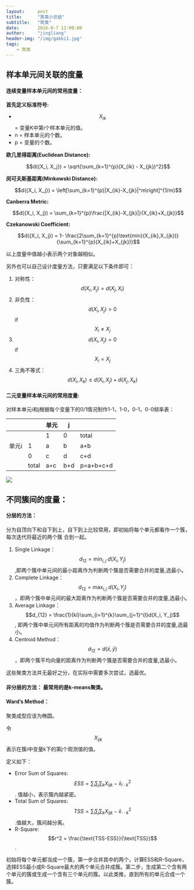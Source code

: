 ```yaml
---
layout:     post
title:      "聚类小总结"
subtitle:   "聚类"
date:       2016-8-7 12:00:00
author:     "jingliang"
header-img: "/img/gakki1.jpg"
tags:
    - 聚类
---
```



## 样本单元间关联的度量

#### 连续变量样本单元间的常用度量：

**首先定义标准符号:**

* $$X_{ik}$$ = 变量K中第i个样本单元的值。
* n = 样本单元的个数。
* p = 变量的个数。

**欧几里得距离(Euclidean Distance):**

$$d({X_i, X_j}) = \sqrt{\sum_{k=1}^{p}(X_{ik} - X_{jk})^2}$$

**闵可夫斯基距离(Minkowski Distance):**

$$d({X_i, X_j}) = \left[\sum_{k=1}^{p}|X_{ik}-X_{jk}|^m\right]^{1/m}$$

**Canberra Metric:**

$$d({X_i, X_j}) = \sum_{k=1}^{p}\frac{|X_{ik}-X_{jk}|}{X_{ik}+X_{jk}}$$

**Czekanowski Coefficient:**

$$d({X_i, X_j}) = 1- \frac{2\sum_{k=1}^{p}\text{min}(X_{ik},X_{jk})}{\sum_{k=1}^{p}(X_{ik}+X_{jk})}$$

以上度量中值越小表示两个对象越相似。

另外也可以自己设计度量方法，只要满足以下条件即可：

1. 对称性：$$d({X_i, X_j}) = d({X_j, X_i})$$
2. 非负性：$$d(X_i, X_j) > 0$$ if $$X_i \ne X_j$$
3. $$d(X_i, X_j) = 0$$ if $${X_i} = {X_j}$$
4. 三角不等式：$$d(X_i, X_k) \le d(X_i, X_j) +d(X_j, X_k)$$

#### 二元变量样本单元间的常用度量:

对样本单元i和j根据每个变量下的0/1情况制作1-1，1-0，0-1，0-0频率表：


|        |     |  单元 |   j  |         |   
|--------|-----|-------|------|---------|
|        |     |   1   |   0  |  total|
| 单元i  |  1  |   a   |   b  |  a+b|  
|        |  0  |   c   |   d  |  c+d |
|        |total| a+c   | b+d  | p=a+b+c+d|  


![](https://onlinecourses.science.psu.edu/stat505/sites/onlinecourses.science.psu.edu.stat505/files/lesson12/formula_09.gif) 

## 不同簇间的度量：

#### 分层的方法：

分为自顶向下和自下到上，自下到上比较常用，即初始将每个单元都看作一个簇，每次迭代将最近的两个簇 合到一起。

1. Single Linkage：$$d_{12} = \displaystyle \min_{i,j}\text{ } d(X_i,Y_j)$$,即两个簇中单元间的最小距离作为判断两个簇是否需要合并的度量,选最小。
2. Complete Linkage：$$d_{12} = \displaystyle \max_{i,j}\text{ } d(X_i, Y_j)$$，即两个簇中单元间的最大距离作为判断两个簇是否需要合并的度量,选最小。
3. Average Linkage：$$d_{12} = \frac{1}{kl}\sum_{i=1}^{k}\sum_{j=1}^{l}d(X_i, Y_j)$$, 即两个簇中单元间所有距离的均值作为判断两个簇是否需要合并的度量,选最小。
4. Centroid Method：$$d_{12} = d(\bar{x},\bar{y})$$，即两个簇平均向量的距离作为判断两个簇是否需要合并的度量,选最小。  

这些聚类方法并无最好之分，在实际中需要多次尝试，选最优。

#### 非分层的方法： 最常用的是k-means聚类。

#### Ward’s Method：
聚类成型应该为椭圆。

令 $$X_{ijk}$$ 表示在簇i中变量k下的第j个观测值的值。

定义如下：

* Error Sum of Squares: $$ESS = \sum_{i}\sum_{j}\sum_{k}{X_{ijk} - \bar{x}_{i\cdot k}}^2$$ . 值越小，表示簇内越紧密。
* Total Sum of Squares: $$TSS = \sum_{i}\sum_{j}\sum_{k}{X_{ijk} - \bar{x}_{\cdot \cdot k}}^2$$ .值越大，簇间越分离。
* R-Square: $$r^2 = \frac{\text{TSS-ESS}}{\text{TSS}}$$.

初始将每个单元都当成一个簇，第一步合并其中的两个，计算ESS和R-Square，选择ESS最小或R-Square最大的两个单元合并成簇。第二步，生成第二个含有两个单元的簇或生成一个含有三个单元的簇。以此类推，直到所有的单元合成一个簇。